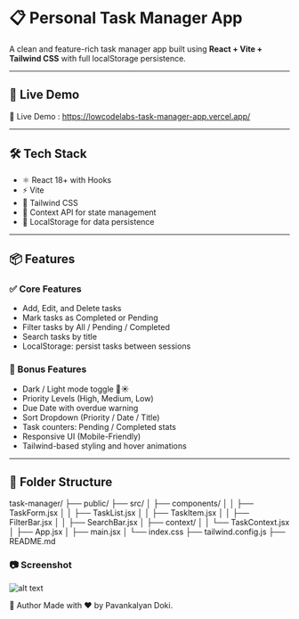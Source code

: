 # 📋 Personal Task Manager App

A clean and feature-rich task manager app built using **React + Vite + Tailwind CSS** with full localStorage persistence.

---

## 🚀 Live Demo

🔗 Live Demo : https://lowcodelabs-task-manager-app.vercel.app/

---

## 🛠️ Tech Stack

- ⚛️ React 18+ with Hooks
- ⚡ Vite
- 🎨 Tailwind CSS
- 🧠 Context API for state management
- 💾 LocalStorage for data persistence

---

## 📦 Features

### ✅ Core Features

- Add, Edit, and Delete tasks
- Mark tasks as Completed or Pending
- Filter tasks by All / Pending / Completed
- Search tasks by title
- LocalStorage: persist tasks between sessions

### 🌟 Bonus Features

- Dark / Light mode toggle 🌙☀️
- Priority Levels (High, Medium, Low)
- Due Date with overdue warning
- Sort Dropdown (Priority / Date / Title)
- Task counters: Pending / Completed stats
- Responsive UI (Mobile-Friendly)
- Tailwind-based styling and hover animations

---

## 📁 Folder Structure

task-manager/
├── public/
├── src/
│ ├── components/
│ │ ├── TaskForm.jsx
│ │ ├── TaskList.jsx
│ │ ├── TaskItem.jsx
│ │ ├── FilterBar.jsx
│ │ ├── SearchBar.jsx
│ ├── context/
│ │ └── TaskContext.jsx
│ ├── App.jsx
│ ├── main.jsx
│ └── index.css
├── tailwind.config.js
├── README.md

### 📷 Screenshot

![alt text](<Personal Task Management Application - Personal - Microsoft​ Edge 06-07-2025 22_26_00.png>)

📌 Author
Made with ❤️ by Pavankalyan Doki.
